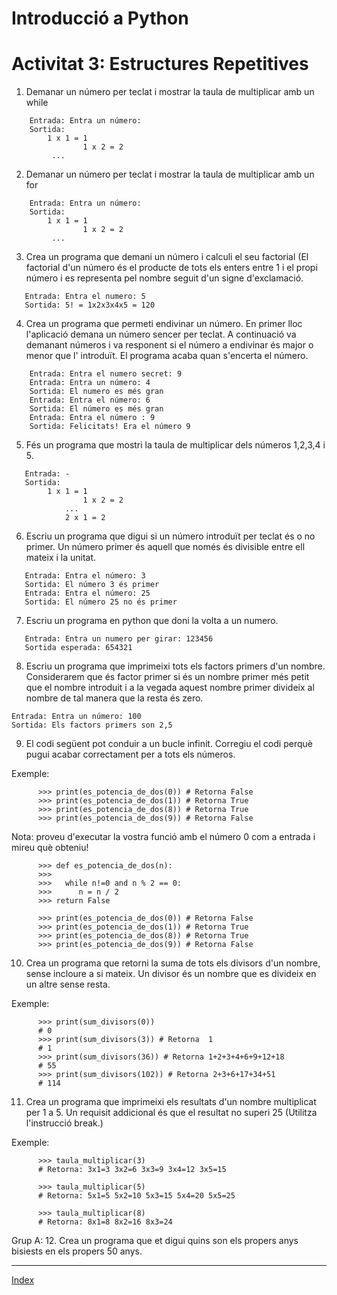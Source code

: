 # Introducció a Python
# Activitat 3: Estructures Repetitives

1. Demanar un número per teclat i mostrar la taula de multiplicar amb un while

```
	Entrada: Entra un número:
	Sortida: 
		1 x 1 = 1	
             	1 x 2 = 2     
		 ...
```

2. Demanar un número per teclat i mostrar la taula de multiplicar amb un for

```   
   	Entrada: Entra un número:
	Sortida: 
		1 x 1 = 1	
             	1 x 2 = 2     
		 ...
```

3. Crea un programa que demani un número i calculi el seu factorial (El factorial d'un número és el producte de tots els enters entre 1 i el propi número i es representa pel nombre seguit d'un signe d'exclamació. 

```
   Entrada: Entra el numero: 5
   Sortida: 5! = 1x2x3x4x5 = 120
```

4. Crea un programa que permeti endivinar un número. En primer lloc l'aplicació demana un número sencer per teclat. A continuació va demanant números i va responent si el número a endivinar és major o menor que l' introduït. El programa acaba quan s'encerta el número.

```
	Entrada: Entra el numero secret: 9
	Entrada: Entra un número: 4
	Sortida: El numero es més gran
	Entrada: Entra el número: 6
	Sortida: El número es més gran
	Entrada: Entra el número : 9
	Sortida: Felicitats! Era el número 9
```

5. Fés un programa que mostri la taula de multiplicar dels números 1,2,3,4 i 5.

```
   Entrada: -
   Sortida: 
   		1 x 1 = 1	
            	1 x 2 = 2     
	     	...
	    	2 x 1 = 2
```

6. Escriu un programa que digui si un número introduït per teclat és o no primer. Un número primer és aquell que només és divisible entre ell mateix i la unitat.

```
   Entrada: Entra el número: 3
   Sortida: El número 3 és primer
   Entrada: Entra el número: 25
   Sortida: El número 25 no és primer
```

7. Escriu un programa en python que doni la volta a un numero. 

```
   Entrada: Entra un numero per girar: 123456 
   Sortida esperada: 654321
```

8. Escriu un programa que imprimeixi tots els factors primers d'un nombre. Considerarem que és factor primer si és un nombre primer més petit que el nombre introduit i a la vegada aquest nombre primer divideix al nombre de tal manera que la resta és zero.

``` 
Entrada: Entra un número: 100
Sortida: Els factors primers son 2,5
```

9. El codi següent pot conduir a un bucle infinit. Corregiu el codi perquè pugui acabar correctament per a tots els números.

Exemple:
```
      >>> print(es_potencia_de_dos(0)) # Retorna False
      >>> print(es_potencia_de_dos(1)) # Retorna True
      >>> print(es_potencia_de_dos(8)) # Retorna True
      >>> print(es_potencia_de_dos(9)) # Retorna False
```
Nota: proveu d'executar la vostra funció amb el número 0 com a entrada i mireu què obteniu!
```
      >>> def es_potencia_de_dos(n):
      >>> 
      >>>   while n!=0 and n % 2 == 0:
      >>>      n = n / 2
      >>> return False
 ```
```
      >>> print(es_potencia_de_dos(0)) # Retorna False
      >>> print(es_potencia_de_dos(1)) # Retorna True
      >>> print(es_potencia_de_dos(8)) # Retorna True
      >>> print(es_potencia_de_dos(9)) # Retorna False
```

10.   Crea un programa que retorni la suma de tots els divisors d'un nombre, sense incloure a si mateix. Un divisor és un nombre que es divideix en un altre sense resta.

Exemple:
```      
      >>> print(sum_divisors(0))
      # 0
      >>> print(sum_divisors(3)) # Retorna  1
      # 1
      >>> print(sum_divisors(36)) # Retorna 1+2+3+4+6+9+12+18
      # 55
      >>> print(sum_divisors(102)) # Retorna 2+3+6+17+34+51
      # 114
```

11.   Crea un programa que imprimeixi els resultats d'un nombre  multiplicat per 1 a 5. Un requisit addicional és que el resultat no superi 25 (Utilitza l'instrucció break.) 

Exemple:
```
      >>> taula_multiplicar(3) 
      # Retorna: 3x1=3 3x2=6 3x3=9 3x4=12 3x5=15

      >>> taula_multiplicar(5) 
      # Retorna: 5x1=5 5x2=10 5x3=15 5x4=20 5x5=25

      >>> taula_multiplicar(8)	
      # Retorna: 8x1=8 8x2=16 8x3=24
```

Grup A:
12. Crea un programa que et digui quins son els propers anys bisiests en els propers 50 anys.

   

***
[Index](../../../README.md)

